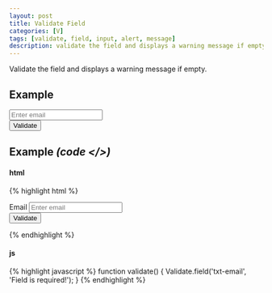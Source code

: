 ```yaml
---
layout: post
title: Validate Field
categories: [V]
tags: [validate, field, input, alert, message]
description: validate the field and displays a warning message if empty.
---
```


Validate the field and displays a warning message if empty.

## Example

<form class="form-inline" role="form" >
  <div class="form-group">
    <input type="email" class="form-control" id="txt-email" name="txt-email" placeholder="Enter email" >
  </div>
  <button type="button" class="btn btn-default" onclick="javascript:validate()" >Validate</button>
</form>

<script>
  function validate() {
    Validate.field('txt-email', 'Field is required!');
  }
</script>

## Example <i>(code </>)</i>

#### html

{% highlight html %}
<form class="form-inline" role="form" >
  <div class="form-group">
    <label for="txt-email" >Email</label>
    <input type="email" class="form-control" id="txt-email" name="txt-email" placeholder="Enter email" >
  </div>
  <button type="button" class="btn btn-default" onclick="javascript:validate()" >Validate</button>
</form>
{% endhighlight %}

#### js

{% highlight javascript %}
function validate() {
  Validate.field('txt-email', 'Field is required!');
}
{% endhighlight %}
